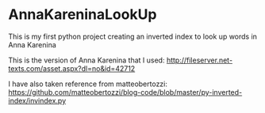 # AnnaKareninaLookUp

This is my first python project creating an inverted index to look up words in Anna Karenina 

This is the version of Anna Karenina that I used: 
http://fileserver.net-texts.com/asset.aspx?dl=no&id=42712

I have also taken reference from matteobertozzi:
https://github.com/matteobertozzi/blog-code/blob/master/py-inverted-index/invindex.py

